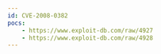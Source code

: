 ```yaml
---
id: CVE-2008-0382
pocs:
    - https://www.exploit-db.com/raw/4927
    - https://www.exploit-db.com/raw/4928
---
```

